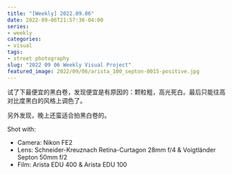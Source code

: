 ```yaml
---
title: "[Weekly] 2022.09.06"
date: 2022-09-06T21:57:30-04:00
series:
- weekly
categories:
- visual
tags:
- street photography
slug: "2022 09 06 Weekly Visual Project"
featured_image: 2022/09/06/arista_100_septon-0015-positive.jpg
---
```


试了下最便宜的黑白卷，发现便宜是有原因的：颗粒粗，高光死白。最后只能往高对比度黑白的风格上调色了。

另外发现，晚上还蛮适合拍黑白卷的。

Shot with:
- Camera: Nikon FE2
- Lens: Schneider-Kreuznach Retina-Curtagon 28mm f/4 & Voigtländer Septon 50mm f/2
- Film: Arista EDU 400 & Arista EDU 100
<!--more-->
<!--toc-->
